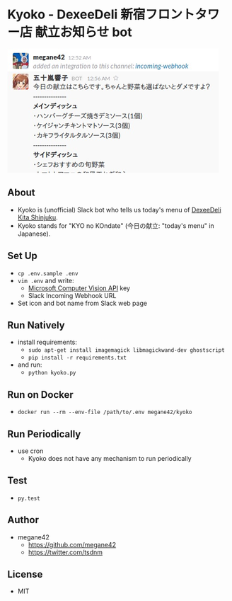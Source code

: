 # Kyoko - DexeeDeli 新宿フロントタワー店 献立お知らせ bot

![screen shot](./screenshot.jpg)

## About
* Kyoko is (unofficial) Slack bot who tells us today's menu of [DexeeDeli Kita Shinjuku](http://www.cardenas.co.jp/shop/dexee-deli/-dexee-diner-750.html).
* Kyoko stands for "KYO no KOndate" (今日の献立: "today's menu" in Japanese).

## Set Up
* `cp .env.sample .env`
* `vim .env` and write:
    * [Microsoft Computer Vision API](https://www.microsoft.com/cognitive-services/en-us/computer-vision-api) key
    * Slack Incoming Webhook URL
* Set icon and bot name from Slack web page

## Run Natively
* install requirements:
    * `sudo apt-get install imagemagick libmagickwand-dev ghostscript`
    * `pip install -r requirements.txt`
* and run:
    * `python kyoko.py`

## Run on Docker
* `docker run --rm --env-file /path/to/.env megane42/kyoko`

## Run Periodically
* use cron
    * Kyoko does not have any mechanism to run periodically

## Test
* `py.test`

## Author
* megane42
    * https://github.com/megane42
    * https://twitter.com/tsdnm

## License
* MIT

